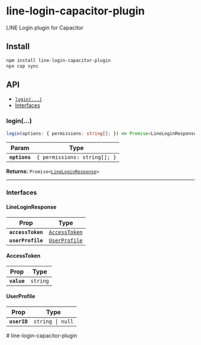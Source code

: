 # line-login-capacitor-plugin

LINE Login plugin for Capacitor

## Install

```bash
npm install line-login-capacitor-plugin
npx cap sync
```

## API

<docgen-index>

* [`login(...)`](#login)
* [Interfaces](#interfaces)

</docgen-index>

<docgen-api>
<!--Update the source file JSDoc comments and rerun docgen to update the docs below-->

### login(...)

```typescript
login(options: { permissions: string[]; }) => Promise<LineLoginResponse>
```

| Param         | Type                                    |
| ------------- | --------------------------------------- |
| **`options`** | <code>{ permissions: string[]; }</code> |

**Returns:** <code>Promise&lt;<a href="#lineloginresponse">LineLoginResponse</a>&gt;</code>

--------------------


### Interfaces


#### LineLoginResponse

| Prop              | Type                                                |
| ----------------- | --------------------------------------------------- |
| **`accessToken`** | <code><a href="#accesstoken">AccessToken</a></code> |
| **`userProfile`** | <code><a href="#userprofile">UserProfile</a></code> |


#### AccessToken

| Prop        | Type                |
| ----------- | ------------------- |
| **`value`** | <code>string</code> |


#### UserProfile

| Prop         | Type                        |
| ------------ | --------------------------- |
| **`userID`** | <code>string \| null</code> |

</docgen-api>
# line-login-capacitor-plugin
